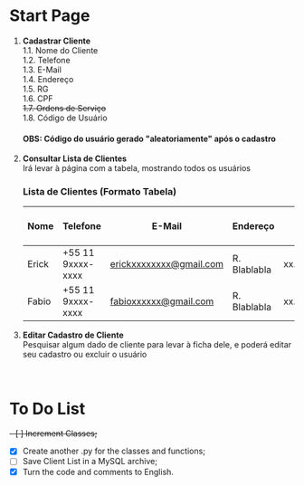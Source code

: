 # Start Page
1. **Cadastrar Cliente**
<br>1.1. Nome do Cliente
<br>1.2. Telefone
<br>1.3. E-Mail
<br>1.4. Endereço
<br>1.5. RG
<br>1.6. CPF
<br><S>1.7. Ordens de Serviço</S>
<br>1.8. Código de Usuário

    #### OBS: Código do usuário gerado "aleatoriamente" após o cadastro
   
3. **Consultar Lista de Clientes**
    <br>Irá levar à página com a tabela, mostrando todos os usuários

    ### **Lista de Clientes (Formato Tabela)**
    | Nome  | Telefone          | E-Mail                  | Endereço     | RG            | CPF            | Código de Usuário |
    |-------|-------------------|-------------------------|--------------|---------------|----------------|-------------------|
    | Erick | +55 11 9xxxx-xxxx | erickxxxxxxxx@gmail.com | R. Blablabla | xx.xxx.xxx/x  | xxx.xxx.xxx-xx | A-000001          |
    | Fabio | +55 11 9xxxx-xxxx | fabioxxxxxx@gmail.com   | R. Blablabla | xx.xxx.xxx/x  | xxx.xxx.xxx-xx | A-000002          |

4. **Editar Cadastro de Cliente**
    <br>Pesquisar algum dado de cliente para levar à ficha dele, e poderá editar seu cadastro ou excluir o usuário

<br>

# To Do List

<S>- [ ] Increment Classes;</S>
- [X] Create another .py for the classes and functions;
- [ ] Save Client List in a MySQL archive;
- [X] Turn the code and comments to English.
